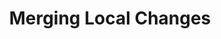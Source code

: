 ---
layout: module
leadingpath: ../
title: Merging Local Changes
pre-requisites: CONT-CLI-11_Viewing-local-diffs
learning-objective: Merge branches on the command line.
screens:
  - image-slide:
      title: What Happens When We Merge?
      image: merge-visual.jpg # Include an image that shows a branch with some commits - then a merge - then show the master branch with those same commits.
      presenter-script:
        - "Merging combines the history of two or more branches."
        - "We have already learned how to merge our changes on GitHub during the pull request process, now let's learn how to merge our changes locally."
  - video-slide:
      title: Merging Local Changes
      video: https://www.youtube.com/watch?v=r5C6yXNaSGo
      video-script:
        - do: "Type `git branch`"
          say: "Before we merge, we will need to make sure we are checked out to the correct branch. When we are performing a merge, we need to be checked out to the branch we are merging into. "
        - do: "Type `git checkout master`"
          say: "In this example, we want to merge our feature branch into master, so we will check out to master."
        - do: "Type `git merge <branch-name>`"
          say: "Now we will simply type the command git merge and our branch name to complete the merge."
        - do: "Type `git push`"
          say: "Now we will use git push to send our changes to the remote."
        - do: "Show the Merged PR on GitHub"
          say: "Even though we merged our branch locally, when we push our changes to GitHub it recognizes the merge has been completed and marks the pull request as merged."
        - do: "Click `Delete Branch`"
          say: "Once the branch has been merged into master, it is safe to delete it. We can use the handy button on the pull request screen to delete the branch on GitHub."
        - do: "Open the CLI"
          say: "But to delete the local copy of our branch, we will need to use the terminal window."
        - do: "Type `git branch -d <branch-name>`"
          say: "Simply add the -d option to the git branch command to delete the local copy of your branch."
      production-notes:
  - lab:
      title: Merging Local Changes
      id: CONT-CLI-12-lab-01
      presenter-script:
        - Let's practice merging your changes locally on the command line.
      steps:
        - description: Merge your local branch into master.
          id: CONT-CLI-12-merge
        - description: Push your changes to the remote.
          id: CONT-CLI-12-push
        - description: Delete the local copy of your branch.
          id: CONT-CLI-12-delete
additional-labs:
additional-questions:
resources:

---